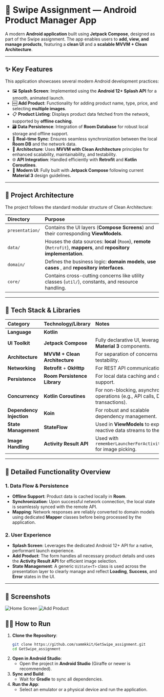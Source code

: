 # 📱 Swipe Assignment — Android Product Manager App

A modern **Android application** built using **Jetpack Compose**, designed as part of the Swipe assignment. The app enables users to **add, view, and manage products**, featuring a **clean UI** and a **scalable MVVM + Clean Architecture**.

---

## ✨ Key Features

This application showcases several modern Android development practices:

* 🖼️ **Splash Screen**: Implemented using the **Android 12+ Splash API** for a smooth, animated launch.
* 🆕 **Add Product**: Functionality for adding product name, type, price, and selecting **multiple images**.
* 📋 **Product Listing**: Displays product data fetched from the network, supported by **offline caching**.
* 🗃️ **Data Persistence**: Integration of **Room Database** for robust local storage and offline support.
* 🔄 **Real-time Sync**: Ensures seamless synchronization between the local **Room DB** and the network data.
* 🧭 **Architecture**: Uses **MVVM with Clean Architecture** principles for enhanced scalability, maintainability, and testability.
* 🌐 **API Integration**: Handled efficiently with **Retrofit** and **Kotlin Coroutines**.
* 🧰 **Modern UI**: Fully built with **Jetpack Compose** following current **Material 3** design guidelines.

---

## 🧭 Project Architecture

The project follows the standard modular structure of Clean Architecture:

| Directory | Purpose |
| :--- | :--- |
| `presentation/` | Contains the UI layers (**Compose Screens**) and their corresponding **ViewModels**. |
| `data/` | Houses the data sources: **local** (`Room`), **remote** (`Retrofit`), **mappers**, and **repository implementation**. |
| `domain/` | Defines the business logic: **domain models**, **use cases** , and **repository interfaces**. |
| `core/` | Contains cross-cutting concerns like utility classes (`util/`), constants, and resource handling. |

---

## 🧪 Tech Stack & Libraries

| Category | Technology/Library | Notes |
| :--- | :--- | :--- |
| **Language** | **Kotlin** | |
| **UI Toolkit** | **Jetpack Compose** | Fully declarative UI, leveraging **Material 3** components. |
| **Architecture** | **MVVM + Clean Architecture** | For separation of concerns and testability. |
| **Networking** | **Retrofit** + **OkHttp** | For REST API communication. |
| **Persistence** | **Room Persistence Library** | For local data caching and offline support. |
| **Concurrency** | **Kotlin Coroutines** | For non-blocking, asynchronous operations (e.g., API calls, DB transactions). |
| **Dependency Injection** | **Koin** | For robust and scalable dependency management. |
| **State Management** | **StateFlow** | Used in **ViewModels** to expose reactive data streams to the UI. |
| **Image Handling** | **Activity Result API** | Used with `rememberLauncherForActivityResult` for image picking. |

---

## 🧰 Detailed Functionality Overview

### 1. Data Flow & Persistence
* **Offline Support**: Product data is cached locally in **Room**.
* **Synchronization**: Upon successful network connection, the local state is seamlessly synced with the remote API.
* **Mapping**: Network responses are reliably converted to domain models using dedicated **Mapper** classes before being processed by the application.

### 2. User Experience
* **Splash Screen**: Leverages the dedicated Android 12+ API for a native, performant launch experience.
* **Add Product**: The form handles all necessary product details and uses the **Activity Result API** for efficient image selection.
* **State Management**: A generic `UiState<T>` class is used across the presentation layer to clearly manage and reflect **Loading**, **Success**, and **Error** states in the UI.

---

## 📸 Screenshots

![Home Screen](./images/home.png)
![Add Product](./images/addproduct.png)

## 🧑‍💻 How to Run

1.  **Clone the Repository**:
    ```bash
    git clone https://github.com/sammkkit/GetSwipe_assignment.git
    cd GetSwipe_assignment
    ```
2.  **Open in Android Studio**:
    * Open the project in **Android Studio** (Giraffe or newer is recommended).
3.  **Sync and Build**:
    * Wait for **Gradle** to sync all dependencies.
4.  **Run the App**:
    * Select an emulator or a physical device and run the application.
